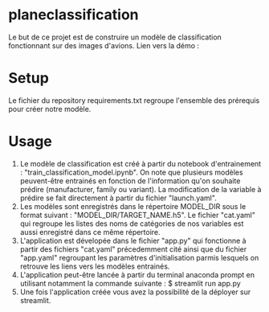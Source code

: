 # planeclassification

Le but de ce projet est de construire un modèle de classification fonctionnant sur des images d'avions. Lien vers la démo :

# Setup 

Le fichier du repository requirements.txt regroupe l'ensemble des prérequis pour créer notre modèle. 

# Usage 

1) Le modèle de classification est créé à partir du notebook d'entrainement : "train_classification_model.ipynb".
   On note que plusieurs modèles peuvent-être entrainés en fonction de l'information qu'on souhaite prédire (manufacturer, family ou variant). 
   La modification de la variable à prédire se fait directement à partir du fichier "launch.yaml".
2) Les modèles sont enregistrés dans le répertoire MODEL_DIR sous le format suivant : "MODEL_DIR/TARGET_NAME.h5".
   Le fichier "cat.yaml" qui regroupe les listes des noms de catégories de nos variables est aussi enregistré dans ce même répertoire. 
3) L'application est dévelopée dans le fichier "app.py" qui fonctionne à partir des fichiers "cat.yaml" précedemment cité ainsi que du fichier "app.yaml" regroupant      les paramètres d'initialisation parmis lesquels on retrouve les liens vers les modèles entrainés.
4) L'application peut-être lancée à partir du terminal anaconda prompt en utilisant notamment la commande suivante : 
   $ streamlit run app.py 
5) Une fois l'application créée vous avez la possibilité de la déployer sur streamlit. 
